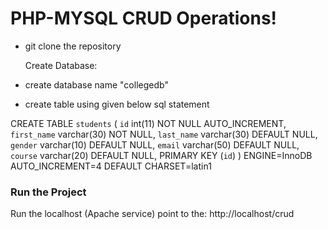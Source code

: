 # PHP-MYSQL CRUD Operations!

- git clone the repository

  Create Database:

- create database name "collegedb"
- create table using given below sql statement

CREATE TABLE `students` (
`id` int(11) NOT NULL AUTO_INCREMENT,
`first_name` varchar(30) NOT NULL,
`last_name` varchar(30) DEFAULT NULL,
`gender` varchar(10) DEFAULT NULL,
`email` varchar(50) DEFAULT NULL,
`course` varchar(20) DEFAULT NULL,
PRIMARY KEY (`id`)
) ENGINE=InnoDB AUTO_INCREMENT=4 DEFAULT CHARSET=latin1

### Run the Project

Run the localhost (Apache service)
point to the:
http://localhost/crud

